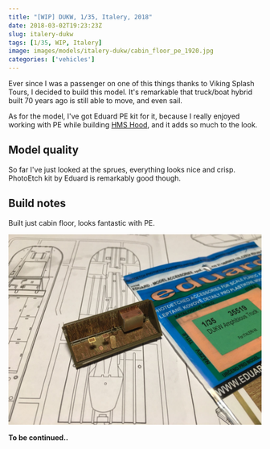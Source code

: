 ```yaml
---
title: "[WIP] DUKW, 1/35, Italery, 2018"
date: 2018-03-02T19:23:23Z
slug: italery-dukw
tags: [1/35, WIP, Italery]
image: images/models/italery-dukw/cabin_floor_pe_1920.jpg
categories: ['vehicles']
---
```


Ever since I was a passenger on one of this things thanks to Viking Splash Tours, I decided to build this model.
It's remarkable that truck/boat hybrid built 70 years ago is still able to move, and even sail.

As for the model, I've got Eduard PE kit for it, because I really enjoyed working with PE while building [HMS Hood](/models/zvezda-hood/),
and it adds so much to the look.

## Model quality

So far I've just looked at the sprues, everything looks nice and crisp.
PhotoEtch kit by Eduard is remarkably good though.

## Build notes

Built just cabin floor, looks fantastic with PE.

![cabin floor PE](/images/models/italery-dukw/cabin_floor_pe_1920.jpg)


**To be continued..**
